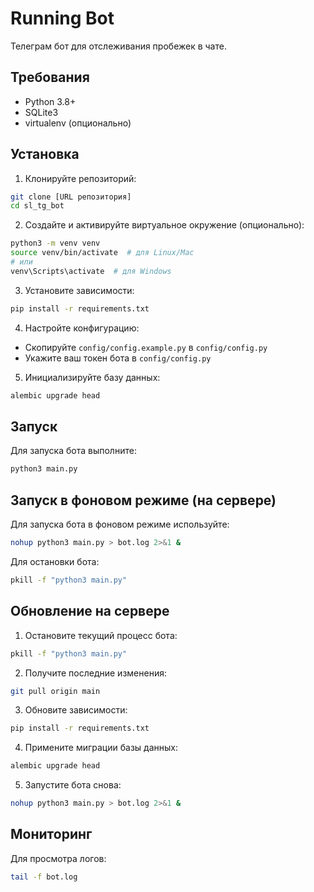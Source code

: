 # Running Bot

Телеграм бот для отслеживания пробежек в чате.

## Требования
- Python 3.8+
- SQLite3
- virtualenv (опционально)

## Установка

1. Клонируйте репозиторий:
```bash
git clone [URL репозитория]
cd sl_tg_bot
```

2. Создайте и активируйте виртуальное окружение (опционально):
```bash
python3 -m venv venv
source venv/bin/activate  # для Linux/Mac
# или
venv\Scripts\activate  # для Windows
```

3. Установите зависимости:
```bash
pip install -r requirements.txt
```

4. Настройте конфигурацию:
- Скопируйте `config/config.example.py` в `config/config.py`
- Укажите ваш токен бота в `config/config.py`

5. Инициализируйте базу данных:
```bash
alembic upgrade head
```

## Запуск

Для запуска бота выполните:
```bash
python3 main.py
```

## Запуск в фоновом режиме (на сервере)

Для запуска бота в фоновом режиме используйте:
```bash
nohup python3 main.py > bot.log 2>&1 &
```

Для остановки бота:
```bash
pkill -f "python3 main.py"
```

## Обновление на сервере

1. Остановите текущий процесс бота:
```bash
pkill -f "python3 main.py"
```

2. Получите последние изменения:
```bash
git pull origin main
```

3. Обновите зависимости:
```bash
pip install -r requirements.txt
```

4. Примените миграции базы данных:
```bash
alembic upgrade head
```

5. Запустите бота снова:
```bash
nohup python3 main.py > bot.log 2>&1 &
```

## Мониторинг

Для просмотра логов:
```bash
tail -f bot.log
```
